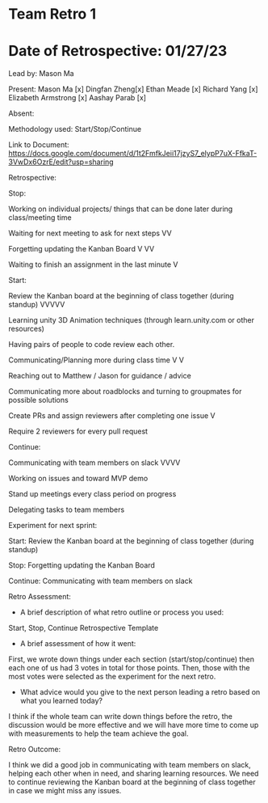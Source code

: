 <h1> Team Retro 1 </h1> 

# Date of Retrospective: 01/27/23

Lead by: Mason Ma 

Present: Mason Ma [x] Dingfan Zheng[x] Ethan Meade [x] Richard Yang [x] Elizabeth Armstrong [x] Aashay Parab [x]

Absent:

Methodology used: Start/Stop/Continue 

Link to Document: https://docs.google.com/document/d/1t2FmfkJeii17jzyS7_elypP7uX-FfkaT-3VwDx6OzrE/edit?usp=sharing


Retrospective:

Stop:

Working on individual projects/ things that can be done later during class/meeting time 

Waiting for next meeting to ask for next steps VV

Forgetting updating the Kanban Board V VV

Waiting to finish an assignment in the last minute V



Start:

Review the Kanban board at the beginning of class together (during standup) VVVVV

Learning unity 3D Animation techniques (through learn.unity.com or other resources)

Having pairs of people to code review each other. 

Communicating/Planning more during class time V V

Reaching out to Matthew / Jason for guidance / advice

Communicating more about roadblocks and turning to groupmates for possible solutions

Create PRs and assign reviewers after completing one issue V

Require 2 reviewers for every pull request



Continue:

Communicating with team members on slack  VVVV

Working on issues and toward MVP demo

Stand up meetings every class period on progress

Delegating tasks to team members 



Experiment for next sprint: 

Start: Review the Kanban board at the beginning of class together (during standup)

Stop: Forgetting updating the Kanban Board

Continue: Communicating with team members on slack



Retro Assessment:

* A brief description of what retro outline or process you used:

Start, Stop, Continue Retrospective Template

* A brief assessment of how it went:

First, we wrote down things under each section (start/stop/continue) then each one of us had 3 votes in total for those points. Then, those with the most votes were selected as the experiment for the next retro.

* What advice would you give to the next person leading a retro
  based on what you learned today?

I think if the whole team can write down things before the retro, the discussion would be more effective and we will have more time to come up with measurements to help the team achieve the goal.



Retro Outcome:

I think we did a good job in communicating with team members on slack, helping each other when in need, and sharing learning resources. We need to continue reviewing the Kanban board at the beginning of class together in case we might miss any issues.
